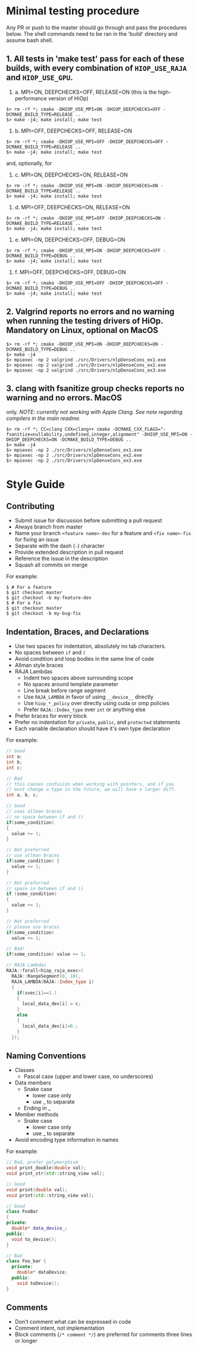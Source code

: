 # Minimal testing procedure 
Any PR or push to the master should go through and pass the procedures below. The shell commands need to be ran in the 'build' directory and assume bash shell. 

## 1. All tests in 'make test' pass for each of these builds, with every combination of `HIOP_USE_RAJA` and `HIOP_USE_GPU`.
1. a. MPI=ON, DEEPCHECKS=OFF, RELEASE=ON (this is the high-performance version of HiOp)
```shell
$> rm -rf *; cmake -DHIOP_USE_MPI=ON -DHIOP_DEEPCHECKS=OFF -DCMAKE_BUILD_TYPE=RELEASE ..
$> make -j4; make install; make test
```
1. b. MPI=OFF, DEEPCHECKS=OFF, RELEASE=ON
```shell
$> rm -rf *; cmake -DHIOP_USE_MPI=OFF -DHIOP_DEEPCHECKS=OFF -DCMAKE_BUILD_TYPE=RELEASE ..
$> make -j4; make install; make test
```
and, optionally, for 
1. c. MPI=ON, DEEPCHECKS=ON, RELEASE=ON
```shell
$> rm -rf *; cmake -DHIOP_USE_MPI=ON -DHIOP_DEEPCHECKS=ON -DCMAKE_BUILD_TYPE=RELEASE ..
$> make -j4; make install; make test
```
1. d. MPI=OFF, DEEPCHECKS=ON, RELEASE=ON
```shell
$> rm -rf *; cmake -DHIOP_USE_MPI=OFF -DHIOP_DEEPCHECKS=ON -DCMAKE_BUILD_TYPE=RELEASE ..
$> make -j4; make install; make test
```

1. e. MPI=ON, DEEPCHECKS=OFF, DEBUG=ON 
```shell
$> rm -rf *; cmake -DHIOP_USE_MPI=ON -DHIOP_DEEPCHECKS=OFF -DCMAKE_BUILD_TYPE=DEBUG ..
$> make -j4; make install; make test
```

1. f. MPI=OFF, DEEPCHECKS=OFF, DEBUG=ON
```shell
$> rm -rf *; cmake -DHIOP_USE_MPI=OFF -DHIOP_DEEPCHECKS=OFF -DCMAKE_BUILD_TYPE=DEBUG ..
$> make -j4; make install; make test
```

## 2. Valgrind reports no errors and no warning when running the testing drivers of HiOp. Mandatory on Linux, optional on MacOS
```shell
$> rm -rf *; cmake -DHIOP_USE_MPI=ON -DHIOP_DEEPCHECKS=ON -DCMAKE_BUILD_TYPE=DEBUG ..
$> make -j4
$> mpiexec -np 2 valgrind ./src/Drivers/nlpDenseCons_ex1.exe 
$> mpiexec -np 2 valgrind ./src/Drivers/nlpDenseCons_ex2.exe 
$> mpiexec -np 2 valgrind ./src/Drivers/nlpDenseCons_ex3.exe 
```

## 3. clang with fsanitize group checks reports no warning and no errors. MacOS
only. *NOTE: currently not working with Apple Clang. See note regarding
compilers in the main readme.*
```shell
$> rm -rf *; CC=clang CXX=clang++ cmake -DCMAKE_CXX_FLAGS="-fsanitize=nullability,undefined,integer,alignment" -DHIOP_USE_MPI=ON -DHIOP_DEEPCHECKS=ON -DCMAKE_BUILD_TYPE=DEBUG ..
$> make -j4 
$> mpiexec -np 2 ./src/Drivers/nlpDenseCons_ex1.exe 
$> mpiexec -np 2 ./src/Drivers/nlpDenseCons_ex2.exe 
$> mpiexec -np 2 ./src/Drivers/nlpDenseCons_ex3.exe 
```

# Style Guide

## Contributing

- Submit issue for discussion before submitting a pull request
- Always branch from master
- Name your branch `<feature name>-dev` for a feature and `<fix name>-fix` for fixing an issue
- Separate with the dash (`-`) character
- Provide extended description in pull request
- Reference the issue in the description
- Squash all commits on merge

For example:
```console
$ # For a feature
$ git checkout master
$ git checkout -b my-feature-dev
$ # For a fix
$ git checkout master
$ git checkout -b my-bug-fix
```

## Indentation, Braces, and Declarations

- Use two spaces for indentation, absolutely no tab characters.
- No spaces between `if` and `(`
- Avoid condition and loop bodies in the same line of code
- Allman style braces
- RAJA Lambdas
  - Indent two spaces above surrounding scope
  - No spaces around template parameter
  - Line break before range segment
  - Use `RAJA_LAMBDA` in favor of using `__device__` directly
  - Use `hiop_*_policy` over directly using cuda or omp policies
  - Prefer `RAJA::Index_type` over `int` or anything else
- Prefer braces for every block
- Prefer no indentation for `private`, `public`, and `protected` statements
- Each variable declaration should have it's own type declaration

For example:

```cpp
// Good
int a;
int b;
int c;

// Bad
// this causes confusion when working with pointers, and if you
// must change a type in the future, we will have a larger diff.
int a, b, c;

// Good
// uses allman braces
// no space between if and ()
if(some_condition)
{
  value += 1;
}

// Not preferred
// use allman braces
if(some_condition) {
  value += 1;
}

// Not preferred
// space in between if and ()
if (some_condition)
{
  value += 1;
}

// Not preferred
// please use braces
if(some_condition)
  value += 1;

// Bad!
if(some_condition) value += 1;

// RAJA Lambdas
RAJA::forall<hiop_raja_exec>(
  RAJA::RangeSegment(0, 10),
  RAJA_LAMBDA(RAJA::Index_type i)
  {
    if(svec[i]==1.)
    {
      local_data_dev[i] = c;
    }
    else
    {
      local_data_dev[i]=0.;
    }
  });

```

## Naming Conventions

- Classes
  - Pascal case (upper and lower case, no underscores)
- Data members
  - Snake case
    - lower case only
    - use _ to separate
  - Ending in _
- Member methods
  - Snake case
    - lower case only
    - use _ to separate
- Avoid encoding type information in names

For example:
```cpp
// Bad, prefer polymorphism
void print_double(double val);
void print_str(std::string_view val);

// Good
void print(double val);
void print(std::string_view val);

// Good
class FooBar
{
private:
  double* data_device_;
public:
  void to_device();
}

// Bad
class Foo_bar {
  private:
    double* dataDevice;
  public:
    void toDevice();
}
```

## Comments

- Don't comment what can be expressed in code
- Comment intent, not implementation
- Block comments (`/* comment */`) are preferred for comments three lines or longer
